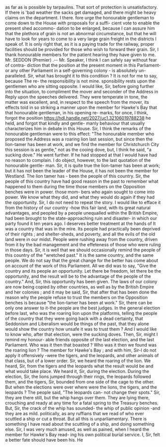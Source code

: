as far as is possible by tarpaulins. That sort of protection is unsatisfactory. If there is 'bad weather the sacks get damaged, and there might be heavy claims on the department. I there. fore urge the honourable gentleman to come down to the House with proposals for a suffi- cient vote to enable the present shed accommo- dation to be enlarged, because I can assure him that the plethora of grain is not an abnormal circumstance, but that he will have to look for years to come to a very large grain freight in the districts I speak of. It is only right that, as it is a paying trade for the railway, proper facilities should be provided for those who wish to forward their grain. Sir, I thank honourable members for the patient hearing they have given to me. Mr. SEDDON (Premier) .-- Mr. Speaker, I think I can safely say without fear of contra- diction that the position at the present moment in this Parliament-or any other Parliament in a self-governing colony - is absolutely un- paralleled. Sir, what has brought it to this condition ? It is not for me to say, because The re- the responsibility is not mine. sponsibility rests upon the gentlemen who are sitting opposite. I would like, Sir, before going further into the situation, to compliment the mover and seconder of the Address in Reply upon the speeches delivered. They were temperate in tone, the matter was excellent, and, in respect to the speech from the mover, its effects told in so striking a manner upon the member for Hawke's Bay that that honourable gentleman, in his opening re- marks, for once, I think, forgot the position https://hdl.handle.net/2027/uc1.32106019788238 he held, and forgot that kindly and gentle- manly behaviour that usually characterizes him in debate in this House. Sir, I think the remarks of the honourable gentleman were to this effect: "The honourable member who proposed the Address was a roaring lion last session, but since then the lion-tamer has been at work, and we find the member for Christchurch City this session is as gentle," not as the cooing dove, but, I think he said, "a sucking dove." He went further. If he had stopped at that I would have had no reason to complain. I do object, however, to the last quotation of the honourable gentle- man. Sir, it is quite true the lion-tamer has been at work; but it has not been the leader of the House, it has not been the member for Westland. The lion tamer has \- been the people of this country. Sir, the people of this country have had good reason in the past to remember what happened to them during the time those members on the Opposition benches were in power. those mom- bers who again sought to come into power. We know what they did, and what they would do again if they had the opportunity. Sir, I do not need to repeat the story. I would like to efface it from the history of our country -how this fair land, with its great natural advantages, and peopled by a people unequalled within the British Empire, had been brought to the state-approaching ruin and disaster- in which our party found it ten years ago. I deserves better treatment at the hands of It was a country that was in the mire. Its people had practically been deprived of their rights ; and shelter-sheds, and poverty, and all the evils of the old land were in our midst. People were rushing away from the country, driven from it by the bad management and the effeteness of those who were ruling in those days. Sir, it is well that we should occasionally remind the people of this country of the "wretched past." It is the same country, and the same people. We do not say that the great change for the better has come about on account of the work of this Parliament. All we did was to say, "Give the country and its people an opportunity. Let there be freedom, let there be the opportunity, and the result will be to the advantage of the people of the country." And, Sir, this opportunity has been given. The laws of our colony are now being copied by other countries, as well as by the British Empire and her colonies ; and it may be said, Sir, that after that has been done the reason why the people refuse to trust the members on the Opposition benches is because "the lion-tamer has been at work." Sir, there can be only one answer to it-the people are the best judges. In the general election before last, who was the roaring lion upon the platforms, telling the people of the country that they were going back with a dead certainty, that Seddonism and Liberalism would be things of the past, that they alone would show the country how unsafe it was to trust them ? And I would like to know who, after that election, were the sucking doves. Then, Sir, might I remind my honour- able friends opposite of the last election, and the last Parliament. Who was it then that boasted ? Who was it then we found was the roaring lion ? The member for Hawke's Bay ; and with him, Sir-I do not apply it offensively -were the tigers, and the leopards, and other animals of that class, but of a lower order. Sir, we heard the roaring of the lion. We heard, Sir, from the tigers and the leopards what the result would be and what would take place. We heard it, Sir, during the election. During the election, Sir, the lions jumped through their rings, the leopards followed them, and the tigers, Sir, bounded from one side of the cage to the other. But when the elections were over where were the lions, the tigers, and the leopards ? The people said, "The leopards can- not change their spots." Sir, they are there still, but the whip hangs over them. They are lying there, crouching and ready at any time for a fatal spring to the Treasury benches. But, Sir, the crack of the whip has sounded- the whip of public opinion -and they are as mild. politically, as any ruffians that we read of who ever scuttled a ship or cut a throat. But all this is unparliamentary. There is something I have read about the scuttling of a ship, and doing something else. Sir, I was very much amused, as well as pained, when I heard the member for Hawke's Bay read- ing his own political burial service. I, Sir, felt a better fate should have been his. He 